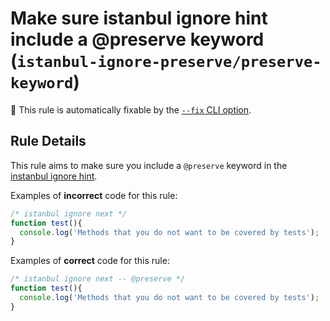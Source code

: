 # Make sure istanbul ignore hint include a @preserve keyword (`istanbul-ignore-preserve/preserve-keyword`)

🔧 This rule is automatically fixable by the [`--fix` CLI option](https://eslint.org/docs/latest/user-guide/command-line-interface#--fix).

## Rule Details

This rule aims to make sure you include a `@preserve` keyword in the [instanbul ignore hint](https://github.com/istanbuljs/nyc#parsing-hints-ignoring-lines).

Examples of **incorrect** code for this rule:

```js
/* istanbul ignore next */
function test(){
  console.log('Methods that you do not want to be covered by tests');
}
```

Examples of **correct** code for this rule:

```js
/* istanbul ignore next -- @preserve */
function test(){
  console.log('Methods that you do not want to be covered by tests');
}
```
